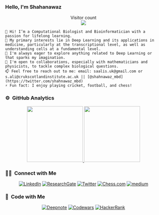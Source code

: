 ### Hello, I'm Shahanawaz
<p align="center"> 
  Visitor count<br>
  <img src="https://profile-counter.glitch.me/shahnawazkcl/count.svg" />
</p>

    👋 Hi! I’m a Computational Biologist and Bioinformatician with a passion for lifelong learning.
    👀 My primary interests lie in Deep Learning and its applications in medicine, particularly at the transcriptional level, as well as understanding cells at a fundamental level.
    🌱 I'm always eager to explore anything related to Deep Learning or that sparks my imagination. 
    💞️ I'm open to collaborations, especially with mathematicians and physicists, to tackle complex biological questions.
    📫 Feel free to reach out to me: email: saalis.uk@gmail.com or s.ali@crukscotlandinstitute.ac.uk || [@shahnawaz_mbd](https://twitter.com/shahnawaz_mbd)
    ⚡️ Fun fact: I enjoy playing cricket, football, and chess!

### ⚙️ &nbsp;GitHub Analytics
<p align="center">
<a href="https://github.com/shahnawazkcl">
  <img height="180em" src="https://github-readme-stats-eight-theta.vercel.app/api?username=shahnawazkcl&show_icons=true&theme=buefy&include_all_commits=true&count_private=true"/>
  <img height="180em" src="https://github-readme-stats-eight-theta.vercel.app/api/top-langs/?username=shahnawazkcl&layout=compact&langs_count=8&theme=buefy"/>
</a>
</p>

### 🤝🏻 &nbsp;Connect with Me 

<p align="center">
<!--- <a href="https://wattlab.org/shahnawaz-ali.html"><img alt="LabProfile" src="https://img.shields.io/badge/LabProfile-Shahnawaz%20Ali-red?"></a> --->
<a href="https://uk.linkedin.com/in/shahnawaz-ali-jmi"><img alt="LinkedIn" src="https://img.shields.io/badge/Shahnawaz%20Ali-grey?logo=linkedin"></a>
<a href="https://www.researchgate.net/profile/Shahnawaz-Ali"><img alt="ResearchGate" src="https://img.shields.io/badge/Shahnawaz-grey?logo=researchgate"></a>
<a href="https://twitter.com/shahnawaz_mbd"><img alt="Twitter" src="https://img.shields.io/badge/Shahnawaz-blue?logo=twitter"></a>
<a href="https://www.chess.com/member/vendetta_ver2"><img alt="Chess.com" src="https://img.shields.io/badge/Chess-Shahnawaz-brown"></a>
<a href="https://medium.com/@saalis.uk"><img alt="medium" src="https://img.shields.io/badge/Shahnawaz-grey?logo=medium"></a>
</p>

### 🤖 &nbsp;Code with Me 

<p align="center">
 <a href="https://deepnote.com/@shahnawaz-ali"><img alt="Deepnote" src="https://img.shields.io/badge/Shahnawaz-white?logo=deepnote"></a>
<a href="https://www.codewars.com/users/ali08"><img alt="Codewars" src="https://img.shields.io/badge/Shahnawaz-brown?style=plastic&logo=codewars"></a>
  <a href="https://www.hackerrank.com/saalis_uk?hr_r=1"><img alt="HackerRank" src="https://img.shields.io/badge/Shahnawaz-black?style=plastic&logo=hackerrank"></a>
</p>
<!---
shahnawazkcl/shahnawazkcl is a ✨ special ✨ repository because its `README.md` (this file) appears on your GitHub profile.
You can click the Preview link to take a look at your changes.
--->
